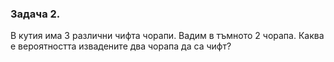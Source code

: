 ### Задача 2.
В кутия има 3 различни чифта чорапи. Вадим в тъмното 2 чорапа. Каква е
вероятността извадените два чорапа да са чифт?

